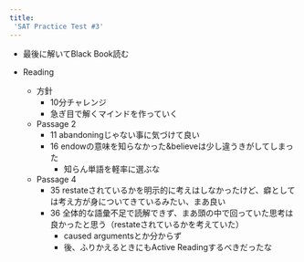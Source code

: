 ```yaml
---
title:
 'SAT Practice Test #3'
---
```


- 最後に解いてBlack Book読む

- Reading
    - 方針
        - 10分チャレンジ
        - 急ぎ目で解くマインドを作っていく
    - Passage 2
        - 11 abandoningじゃない事に気づけて良い
        - 16 endowの意味を知らなかった&believeは少し違うきがしてしまった
            - 知らん単語を軽率に選ぶな
    - Passage 4
        - 35 restateされているかを明示的に考えはしなかったけど、癖としては考え方が身についてきているみたい、まあ良い
        - 36 全体的な語彙不足で読解できず、まあ頭の中で回っていた思考は良かったと思う（restateされているかを考えていた）
            - caused argumentsとか分からず
            - 後、ふりかえるときにもActive Readingするべきだったな

